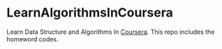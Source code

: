 # LearnAlgorithmsInCoursera
Learn Data Structure and Algorithms In [Coursera](https://www.coursera.org/learn/algorithms-part1). This repo includes the  homeword codes.
